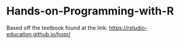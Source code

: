 # Hands-on-Programming-with-R
Based off the textbook found at the link: https://rstudio-education.github.io/hopr/
